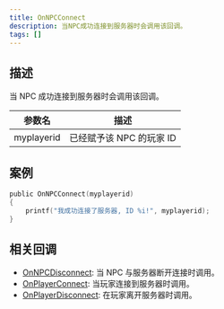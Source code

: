 ```yaml
---
title: OnNPCConnect
description: 当NPC成功连接到服务器时会调用该回调。
tags: []
---
```


<VersionWarnCN name='回调' version='SA-MP 0.3a' />

## 描述

当 NPC 成功连接到服务器时会调用该回调。

| 参数名     | 描述                     |
| ---------- | ------------------------ |
| myplayerid | 已经赋予该 NPC 的玩家 ID |

## 案例

```c
public OnNPCConnect(myplayerid)
{
    printf("我成功连接了服务器, ID %i!", myplayerid);
}
```

## 相关回调

- [OnNPCDisconnect](../callbacks/OnNPCDisconnect): 当 NPC 与服务器断开连接时调用。
- [OnPlayerConnect](../callbacks/OnPlayerConnect): 当玩家连接到服务器时调用。
- [OnPlayerDisconnect](../callbacks/OnPlayerDisconnect): 在玩家离开服务器时调用。
